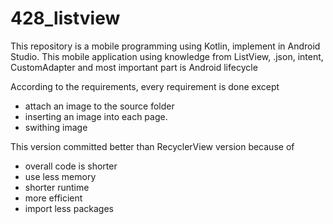 # 428_listview
This repository is a mobile programming using Kotlin, implement in Android Studio. This mobile application using knowledge from ListView, .json, intent, CustomAdapter and most important part is Android lifecycle

According to the requirements, every requirement is done except 
- attach an image to the source folder
- inserting an image into each page.
- swithing image

This version committed better than RecyclerView version because of 
- overall code is shorter
- use less memory
- shorter runtime
- more efficient
- import less packages

